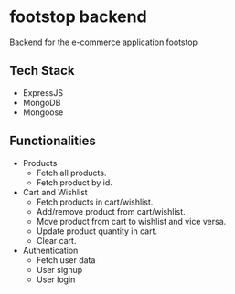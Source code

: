 # footstop backend
 Backend for the e-commerce application footstop

## Tech Stack
- ExpressJS
- MongoDB
- Mongoose

## Functionalities
- Products
  - Fetch all products.
  - Fetch product by id.
- Cart and Wishlist
  - Fetch products in cart/wishlist.
  - Add/remove product from cart/wishlist.
  - Move product from cart to wishlist and vice versa.
  - Update product quantity in cart.
  - Clear cart.
- Authentication
  - Fetch user data
  - User signup
  - User login
  
